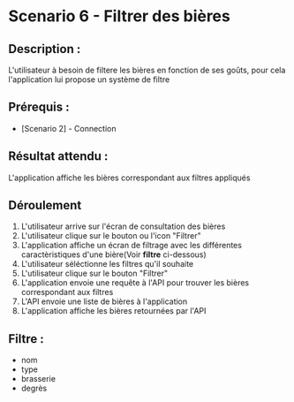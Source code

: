 # Scenario 6 - Filtrer des bières

##  Description  : 
L'utilisateur à besoin de filtere les bières en fonction de ses goûts, pour cela l'application lui propose un système de filtre

## Prérequis :

* [Scenario 2] - Connection

## Résultat attendu :

L'application affiche les bières correspondant aux filtres appliqués

## Déroulement

1. L'utilisateur arrive sur l'écran de consultation des bières
2. L'utilisateur clique sur le bouton ou l'icon "Filtrer"
3. L'application affiche un écran de filtrage avec les différentes caractèristiques d'une bière(Voir **filtre** ci-dessous)
4. L'utilisateur séléctionne les filtres qu'il souhaite
5. L'utilisateur clique sur le bouton "Filtrer"
6. L'application envoie une requête à l'API pour trouver les bières correspondant aux filtres
7. L'API envoie une liste de bières à l'application
8. L'application affiche les bières retournées par l'API

## Filtre :

- nom
- type
- brasserie
- degrès 